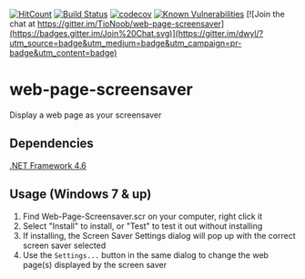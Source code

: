 [![HitCount](http://hits.dwyl.io/TioNoob/web-page-screensaver.svg)](http://hits.dwyl.io/TioNoob/web-page-screensaver)
[![Build Status](https://travis-ci.org/TioNoob/web-page-screensaver.svg?branch=master)](https://travis-ci.org/TioNoob/web-page-screensaver)
[![codecov](https://codecov.io/gh/TioNoob/web-page-screensaver/branch/master/graph/badge.svg)](https://codecov.io/gh/TioNoob/web-page-screensaver)
[![Known Vulnerabilities](https://snyk.io//test/github/TioNoob/web-page-screensaver/badge.svg?targetFile=Web-Page-Screensaver.csproj)](https://snyk.io//test/github/TioNoob/web-page-screensaver?targetFile=Web-Page-Screensaver.csproj)
[![Join the chat at https://gitter.im/TioNoob/web-page-screensaver](https://badges.gitter.im/Join%20Chat.svg)](https://gitter.im/dwyl/?utm_source=badge&utm_medium=badge&utm_campaign=pr-badge&utm_content=badge)

# web-page-screensaver

Display a web page as your screensaver

## Dependencies

[.NET Framework 4.6](https://www.microsoft.com/en-us/download/details.aspx?id=48130)

## Usage (Windows 7 & up)

1. Find Web-Page-Screensaver.scr on your computer, right click it
2. Select "Install" to install, or "Test" to test it out without installing
3. If installing, the Screen Saver Settings dialog will pop up with the correct screen saver selected
4. Use the `Settings...` button in the same dialog to change the web page(s) displayed by the screen saver
